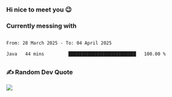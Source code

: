 ### Hi nice to meet you 😉 

### Currently messing with


 ##
 
<!--START_SECTION:waka-->

```txt
From: 28 March 2025 - To: 04 April 2025

Java   44 mins         █████████████████████████   100.00 %
```

<!--END_SECTION:waka-->

##

### ✍️ Random Dev Quote
![](https://quotes-github-readme.vercel.app/api?type=horizontal&theme=dark)

##
